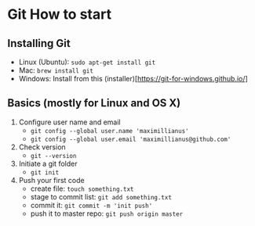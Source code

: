 # Git How to start

## Installing Git
- Linux (Ubuntu): `sudo apt-get install git`
- Mac: `brew install git`
- Windows: Install from this (installer)[https://git-for-windows.github.io/]

## Basics (mostly for Linux and OS X)
1. Configure user name and email
   - `git config --global user.name 'maximillianus'`
   - `git config --global user.email 'maximillianus@github.com'`
2. Check version
   - `git --version`
3. Initiate a git folder
   - `git init`
4. Push your first code
   - create file: `touch something.txt`
   - stage to commit list: `git add something.txt`
   - commit it: `git commit -m 'init push'`
   - push it to master repo: `git push origin master`
